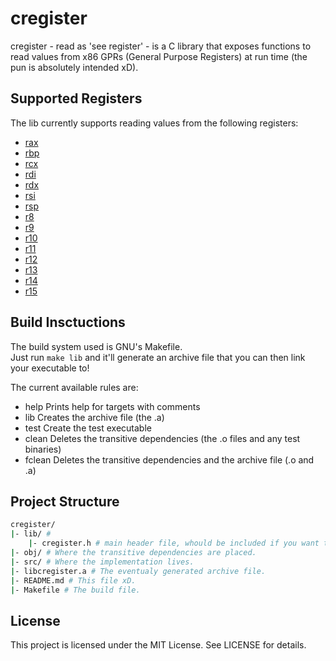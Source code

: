 # cregister

cregister - read as 'see register' - is a C library that exposes functions
to read values from x86 GPRs (General Purpose Registers) at run time
(the pun is absolutely intended xD).

## Supported Registers

The lib currently supports reading values from the following registers:

- [rax](/src/get_rax.c)
- [rbp](/src/get_rbp.c)
- [rcx](/src/get_rcx.c)
- [rdi](/src/get_rdi.c)
- [rdx](/src/get_rdx.c)
- [rsi](/src/get_rsi.c)
- [rsp](/src/get_rsp.c)
- [r8](/src/get_r8.c)
- [r9](/src/get_r9.c)
- [r10](/src/get_r10.c)
- [r11](/src/get_r11.c)
- [r12](/src/get_r12.c)
- [r13](/src/get_r13.c)
- [r14](/src/get_r14.c)
- [r15](/src/get_r15.c)

## Build Insctuctions

The build system used is GNU's Makefile.\
Just run `make lib` and it'll generate an archive file that you can then link
your executable to!

The current available rules are:

- help      Prints help for targets with comments
- lib       Creates the archive file (the .a)
- test      Create the test executable
- clean     Deletes the transitive dependencies (the .o files and any test binaries)
- fclean    Deletes the transitive dependencies and the archive file (.o and .a)

## Project Structure

```sh
cregister/
|- lib/ # 
    |- cregister.h # main header file, whould be included if you want to use it.
|- obj/ # Where the transitive dependencies are placed.
|- src/ # Where the implementation lives.
|- libcregister.a # The eventualy generated archive file.
|- README.md # This file xD.
|- Makefile # The build file.
```

## License

This project is licensed under the MIT License. See LICENSE for details.
